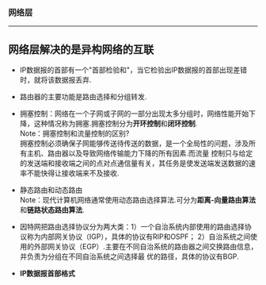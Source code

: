 ### 网络层
***
**网络层解决的是异构网络的互联**
---
- IP数据报的首部有一个"首部检验和"，当它检验出IP数据报的首部出现差错时，就将该数据报丢弃.
- 路由器的主要功能是路由选择和分组转发.
- 拥塞控制：网络在一个子网或子网的一部分出现太多分组时，网络性能开始下降，这种情况称为拥塞.拥塞控制分为**开环控制**和**闭环控制**.<br>
Note：拥塞控制和流量控制的区别?<br>
拥塞控制必须确保子网能够传送待传送的数据，是一个全局性的问题，涉及所有主机、路由器以及导致网络传输能力下降的所有因素.而流量
控制只与给定的发送端和接收端之间的点对点通信量有关，其任务是使发送端发送数据的速率不能快得让接收端来不及接收.
- 静态路由和动态路由<br>
Note：现代计算机网络通常使用动态路由选择算法.可分为**距离-向量路由算法**和**链路状态路由算法**.
- 因特网把路由选择协议分为两大类：1）一个自治系统内部使用的路由选择协议称为内部网关协议（IGP），具体的协议有RIP和OSPF；
2）自治系统之间使用的外部网关协议（EGP）.主要在不同自治系统的路由器之间交换路由信息，并负责为分组在不同自治系统之间选择最
优的路径，具体的协议有BGP.

- **IP数据报首部格式**



